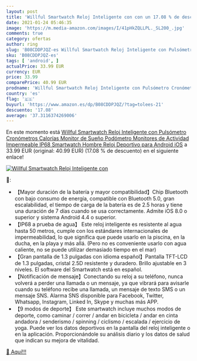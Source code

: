 ```yaml
---
layout: post
title: 'Willful Smartwatch Reloj Inteligente con con un 17.08 % de descuento'
date: 2021-01-24 05:46:35
image: 'https://m.media-amazon.com/images/I/41pHkZQLLPL._SL200_.jpg'
comments: true
category: ofertas
author: ring
slug: 'B08CDDPJQZ-es Willful Smartwatch Reloj Inteligente con Pulsómetro...'
sku: 'B08CDDPJQZ-es'
tags: [ 'android', ]
actualPrice: 33.99 EUR
currency: EUR
price: 33.99
comparePrice: 40.99 EUR
prodname: 'Willful Smartwatch Reloj Inteligente con Pulsómetro Cronómetros Calorías Monitor de Sueño Podómetro Monitores de Actividad Impermeable IP68 Smartwatch Hombre Reloj Deportivo para Android iOS'
country: 'es'
flag: '🇪🇸'
buyurl: 'https://www.amazon.es/dp/B08CDDPJQZ/?tag=tolees-21'
descuento: '17.08'
average: '37.3116374269006'
---
```


En este momento está [Willful Smartwatch Reloj Inteligente con Pulsómetro Cronómetros Calorías Monitor de Sueño Podómetro Monitores de Actividad Impermeable IP68 Smartwatch Hombre Reloj Deportivo para Android iOS](https://www.amazon.es/dp/B08CDDPJQZ/?tag=tolees-21) a 33.99 EUR (original: 40.99 EUR) (17.08 %  de descuento) en el siguiente enlace!

[![Willful Smartwatch Reloj Inteligente con](https://m.media-amazon.com/images/I/41pHkZQLLPL._SL200_.jpg)](https://www.amazon.es/dp/B08CDDPJQZ/?tag=tolees-21)

🔎:

- 【Mayor duración de la batería y mayor compatibilidad】Chip Bluetooth con bajo consumo de energía, compatible con Bluetooth 5.0, gran escalabilidad, el tiempo de carga de la batería es de 2.5 horas y tiene una duración de 7 días cuando se usa correctamente. Admite iOS 8.0 o superior y sistema Android 4.4 o superior.
- 【IP68 a prueba de agua】 Este reloj inteligente es resistente al agua hasta 50 metros, cumple con los estándares internacionales de impermeabilidad, lo que significa que puede usarlo en la piscina, en la ducha, en la playa y más allá. (Pero no es conveniente usarlo con agua caliente, no se puede utilizar demasiado tiempo en el mar)
- 【Gran pantalla de 1.3 pulgadas con idioma español】Pantalla TFT-LCD de 1.3 pulgadas, cristal 2.5D resistente y duradero. Brillo ajustable en 3 niveles. El software del Smartwatch está en español.
- 【Notificación de mensaje】Conectando su reloj a su teléfono, nunca volverá a perder una llamada o un mensaje, ya que vibrará para avisarle cuando su teléfono recibe una llamada, un mensaje de texto SMS o un mensaje SNS. Alarma SNS disponible para Facebook, Twitter, Whatsapp, Instagram, Linked In, Skype y muchas más APP.
- 【9 modos de deporte】 Este smartwatch incluye muchos modos de deporte, como caminar / correr / andar en bicicleta / andar en cinta andadora / senderismo / spinning / ciclismo / escalada / ejercicio de yoga. Puede ver los datos deportivos en la pantalla del reloj inteligente o en la aplicación. Proporcionándole su análisis diario y los datos de salud que indican su mejora de vitalidad.

[🛒 Aquí!!!](https://www.amazon.es/dp/B08CDDPJQZ/?tag=tolees-21)
